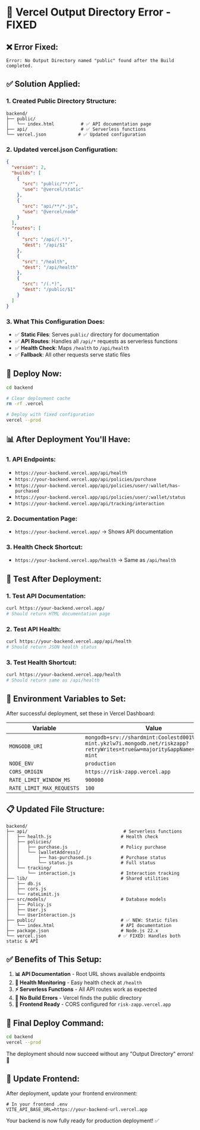 # 🔧 Vercel Output Directory Error - FIXED

## ❌ **Error Fixed:**
```
Error: No Output Directory named "public" found after the Build completed.
```

## ✅ **Solution Applied:**

### **1. Created Public Directory Structure:**
```
backend/
├── public/
│   └── index.html          # ✅ API documentation page
├── api/                    # ✅ Serverless functions
└── vercel.json            # ✅ Updated configuration
```

### **2. Updated vercel.json Configuration:**
```json
{
  "version": 2,
  "builds": [
    {
      "src": "public/**/*",
      "use": "@vercel/static"
    },
    {
      "src": "api/**/*.js", 
      "use": "@vercel/node"
    }
  ],
  "routes": [
    {
      "src": "/api/(.*)",
      "dest": "/api/$1"
    },
    {
      "src": "/health",
      "dest": "/api/health"
    },
    {
      "src": "/(.*)",
      "dest": "/public/$1"
    }
  ]
}
```

### **3. What This Configuration Does:**
- ✅ **Static Files**: Serves `public/` directory for documentation
- ✅ **API Routes**: Handles all `/api/*` requests as serverless functions
- ✅ **Health Check**: Maps `/health` to `/api/health`
- ✅ **Fallback**: All other requests serve static files

## 🚀 **Deploy Now:**

```bash
cd backend

# Clear deployment cache
rm -rf .vercel

# Deploy with fixed configuration
vercel --prod
```

## 📊 **After Deployment You'll Have:**

### **1. API Endpoints:**
- `https://your-backend.vercel.app/api/health`
- `https://your-backend.vercel.app/api/policies/purchase`
- `https://your-backend.vercel.app/api/policies/user/:wallet/has-purchased`
- `https://your-backend.vercel.app/api/policies/user/:wallet/status`
- `https://your-backend.vercel.app/api/tracking/interaction`

### **2. Documentation Page:**
- `https://your-backend.vercel.app/` → Shows API documentation

### **3. Health Check Shortcut:**
- `https://your-backend.vercel.app/health` → Same as `/api/health`

## 🧪 **Test After Deployment:**

### **1. Test API Documentation:**
```bash
curl https://your-backend.vercel.app/
# Should return HTML documentation page
```

### **2. Test API Health:**
```bash
curl https://your-backend.vercel.app/api/health
# Should return JSON health status
```

### **3. Test Health Shortcut:**
```bash
curl https://your-backend.vercel.app/health
# Should return same as /api/health
```

## 🎯 **Environment Variables to Set:**

After successful deployment, set these in Vercel Dashboard:

| Variable | Value |
|----------|-------|
| `MONGODB_URI` | `mongodb+srv://shardmint:Coolestd001%23@shard-mint.ykzlw7i.mongodb.net/riskzapp?retryWrites=true&w=majority&appName=Shard-mint` |
| `NODE_ENV` | `production` |
| `CORS_ORIGIN` | `https://risk-zapp.vercel.app` |
| `RATE_LIMIT_WINDOW_MS` | `900000` |
| `RATE_LIMIT_MAX_REQUESTS` | `100` |

## 📋 **Updated File Structure:**

```
backend/
├── api/                                    # Serverless functions
│   ├── health.js                          # Health check
│   ├── policies/
│   │   ├── purchase.js                    # Policy purchase
│   │   └── [walletAddress]/
│   │       ├── has-purchased.js           # Purchase status
│   │       └── status.js                  # Full status
│   └── tracking/
│       └── interaction.js                 # Interaction tracking
├── lib/                                   # Shared utilities
│   ├── db.js
│   ├── cors.js
│   └── rateLimit.js
├── src/models/                            # Database models
│   ├── Policy.js
│   ├── User.js
│   └── UserInteraction.js
├── public/                                # ✅ NEW: Static files
│   └── index.html                         # API documentation
├── package.json                           # Node.js 22.x
└── vercel.json                           # ✅ FIXED: Handles both static & API
```

## ✅ **Benefits of This Setup:**

1. **📊 API Documentation** - Root URL shows available endpoints
2. **🔧 Health Monitoring** - Easy health check at `/health`
3. **⚡ Serverless Functions** - All API routes work as expected
4. **🎯 No Build Errors** - Vercel finds the public directory
5. **📱 Frontend Ready** - CORS configured for `risk-zapp.vercel.app`

## 🚀 **Final Deploy Command:**

```bash
cd backend
vercel --prod
```

The deployment should now succeed without any "Output Directory" errors! 🎉

## 🔗 **Update Frontend:**

After deployment, update your frontend environment:
```env
# In your frontend .env
VITE_API_BASE_URL=https://your-backend-url.vercel.app
```

Your backend is now fully ready for production deployment! ✅